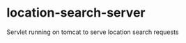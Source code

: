 location-search-server
======================

Servlet running on tomcat to serve location search requests
